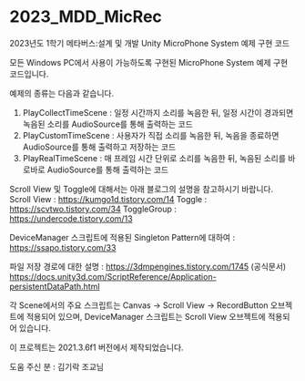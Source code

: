 # 2023_MDD_MicRec
2023년도 1학기 메타버스:설계 및 개발 Unity MicroPhone System 예제 구현 코드

모든 Windows PC에서 사용이 가능하도록 구현된 MicroPhone System 예제 구현 코드입니다.

예제의 종류는 다음과 같습니다.

1. PlayCollectTimeScene : 일정 시간까지 소리를 녹음한 뒤, 일정 시간이 경과되면 녹음된 소리를 AudioSource를 통해 출력하는 코드
2. PlayCustomTimeScene : 사용자가 직접 소리를 녹음한 뒤, 녹음을 종료하면 AudioSource를 통해 출력하고 저장하는 코드
3. PlayRealTimeScene : 매 프레임 시간 단위로 소리를 녹음한 뒤, 녹음된 소리를 바로바로 AudioSource를 통해 출력하는 코드

Scroll View 및 Toggle에 대해서는 아래 블로그의 설명을 참고하시기 바랍니다.
Scroll View : https://kumgo1d.tistory.com/14
Toggle : https://scvtwo.tistory.com/34
ToggleGroup : https://undercode.tistory.com/13

DeviceManager 스크립트에 적용된 Singleton Pattern에 대하여 :
https://ssapo.tistory.com/33

파일 저장 경로에 대한 설명 :
https://3dmpengines.tistory.com/1745
(공식문서) https://docs.unity3d.com/ScriptReference/Application-persistentDataPath.html

각 Scene에서의 주요 스크립트는 Canvas -> Scroll View -> RecordButton 오브젝트에 적용되어 있으며, DeviceManager 스크립트는 Scroll View 오브젝트에 적용되어 있습니다.

이 프로젝트는 2021.3.6f1 버전에서 제작되었습니다.

도움 주신 분 : 김기락 조교님
